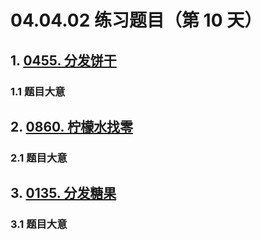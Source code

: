 # 04.04.02 练习题目（第 10 天）

## 1. [0455. 分发饼干](https://leetcode.cn/problems/assign-cookies/)

### 1.1 题目大意



## 2. [0860. 柠檬水找零](https://leetcode.cn/problems/lemonade-change/)

### 2.1 题目大意



## 3. [0135. 分发糖果](https://leetcode.cn/problems/candy/)

### 3.1 题目大意

